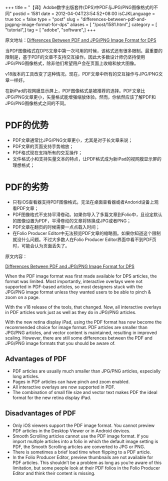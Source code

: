 +++
title = "【译】Adobe数字出版套件(DPS)中PDF与JPG/PNG图像格式的不同"
postid = 1581
date = 2012-04-04T23:54:52+08:00
isCJKLanguage = true
toc = false
type = "post"
slug = "differences-between-pdf-and-jpgpng-image-format-for-dps"
aliases = [ "/post/1581.html",]
category = [ "tutorial",]
tag = [ "adobe", "software",]
+++


原文地址：[Differences Between PDF and JPG/PNG Image Format for DPS](http://blogs.adobe.com/indesigndocs/2012/03/differences-between-pdf-and-jpgpng-image-format-for-dps.html)


当PDF图像格式在DPS文章中第一次可用的时候，该格式还有很多限制。最重要的限制是，基于PDF的文章不支持交互操作。因此大多数设计师仍坚持使用JPG/PNG图像格式，除非他们希望用户会在页面上收缩和放大图像。

v18版本的工具改变了这种情况。现在，PDF文章中所有的交互操作与JPG/PNG文章一样好。

在新iPad的视网膜显示屏上，PDF图像格式是被推荐的选择。PDF文章比JPG/PNG文章更小，矢量格式能增强缩放体验。然而，你依然应该了解PDF和JPG/PNG图像格式之间的不同。

# PDF的优势

* PDF文章通常比JPG/PNG文章更小，尤其是对于长文章来说；
* PDF文章的页面支持手势缩放；
* PDF格式现在支持所有的交互操作；
* 文件格式小和支持矢量文本的特点，让PDF格式成为新iPad的视网膜显示屏的理想格式；

# PDF的劣势

* 只有iOS查看器支持PDF图像格式。无法在桌面查看器或者Andorid设备上观看PDF文章；
* PDF图像格式不支持平滑卷动。如果你导入了多篇文章到Folio中，且设定默认的图像设置为PDF，平滑卷动的文章将转换成JPG或者PNG；
* PDF文章在翻页的时候需要一点点载入时间；
* 在Folio Producer Editor中无法预览PDF文章的缩略图。如果你知道这个限制就没什么问题。不过大多数人在Folio Producer Editor界面中看不到PDF页时，可能会认为页面丢失了。


原文内容：

[Differences Between PDF and JPG/PNG Image Format for DPS](http://blogs.adobe.com/indesigndocs/2012/03/differences-between-pdf-and-jpgpng-image-format-for-dps.html)

When the PDF image format was first made available for DPS articles, the format was limited. Most importantly, interactive overlays were not supported in PDF-based articles, so most designers stuck with the JPG/PNG image format unless they wanted users to be able to pinch & zoom on a page.

With the v18 release of the tools, that changed. Now, all interactive overlays in PDF articles work just as well as they do in JPG/PNG articles.

With the new retina display iPad, using the PDF format has now become the recommended choice for image format. PDF articles are smaller than JPG/PNG articles, and vector content is maintained, resulting in improved scaling. However, there are still some differences between the PDF and JPG/PNG image formats that you should be aware of.

## Advantages of PDF

* PDF articles are usually much smaller than JPG/PNG articles, especially long articles.
* Pages in PDF articles can have pinch and zoom enabled.
* All interactive overlays are now supported in PDF.
* The combination of small file size and vector text makes PDF the ideal format for the new retina display iPad.

## Disadvantages of PDF

* Only iOS viewers support the PDF image format. You cannot preview PDF articles in the Desktop Viewer or in Android devices.
* Smooth Scrolling articles cannot use the PDF image format. If you import multiple articles into a folio in which the default image setting is PDF, the Smooth Scrolling articles are converted to JPG or PNG.
* There is sometimes a brief load time when flipping to a PDF article.
* In the Folio Producer Editor, preview thumbnails are not available for PDF articles. This shouldn’t be a problem as long as you’re aware of this limitation, but some people look at their PDF folios in the Folio Producer Editor and think their content is missing.

